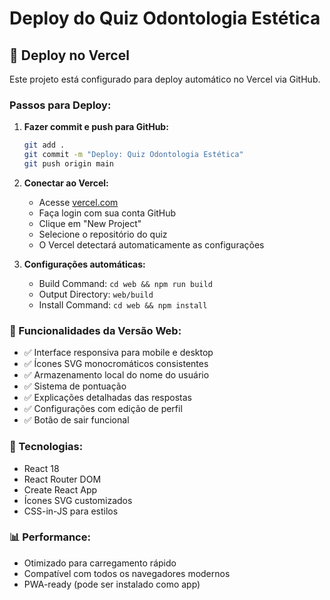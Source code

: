 # Deploy do Quiz Odontologia Estética

## 🚀 Deploy no Vercel

Este projeto está configurado para deploy automático no Vercel via GitHub.

### Passos para Deploy:

1. **Fazer commit e push para GitHub:**
   ```bash
   git add .
   git commit -m "Deploy: Quiz Odontologia Estética"
   git push origin main
   ```

2. **Conectar ao Vercel:**
   - Acesse [vercel.com](https://vercel.com)
   - Faça login com sua conta GitHub
   - Clique em "New Project"
   - Selecione o repositório do quiz
   - O Vercel detectará automaticamente as configurações

3. **Configurações automáticas:**
   - Build Command: `cd web && npm run build`
   - Output Directory: `web/build`
   - Install Command: `cd web && npm install`

### 📱 Funcionalidades da Versão Web:

- ✅ Interface responsiva para mobile e desktop
- ✅ Ícones SVG monocromáticos consistentes
- ✅ Armazenamento local do nome do usuário
- ✅ Sistema de pontuação
- ✅ Explicações detalhadas das respostas
- ✅ Configurações com edição de perfil
- ✅ Botão de sair funcional

### 🔧 Tecnologias:

- React 18
- React Router DOM
- Create React App
- Ícones SVG customizados
- CSS-in-JS para estilos

### 📊 Performance:

- Otimizado para carregamento rápido
- Compatível com todos os navegadores modernos
- PWA-ready (pode ser instalado como app)